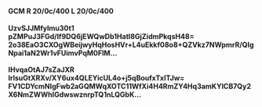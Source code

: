 #### GCM R 20/0c/400 L 20/0c/400 
**UzvSJJMfylmu30t1**<br/>**pZMPuJ3FGd/If9DQ6jEWQwDb1Hatl8GjZidmPkqsH48=**<br/>**2o38EaO3CXOgWBeijwyHqHosHVr+L4uEkkf08o8+QZVkz7NWpmrR/QIgNpai1aN2Wr1vFUimvPqM0FlM...**<br/><br/> 
**IHvqaOtAJ7sZaJXR**<br/>**lrlsuGtXRXv/XY6ux4QLEYicUL4o+j5qBoufxTxITJw=**<br/>**FV1CDYcmNIgFwb2aGQMWqXOTC11WfXi4H4RmZY4Hq3amKYICB7Qy2X6NmZWWhIGdwswznrpTQ1nLQGbK...**
